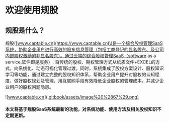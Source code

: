 # 欢迎使用规股

## 规股是什么？

规股\([www.captable.cn](https://www.captable.cn)\)是一个综合股权管理SaaS系统，协助企业用户进行高效的股东信息管理（包括工商登记的显名股东、及公司内部股权激励的非显名股东）。通过云端的综合股权管理SaaS（software as a service,软件即是服务）, 将传统的股权、期权管理方式从纸质文件+EXCEL的方式，向系统化、动态可视化管理过渡。同时，系统集成了股权方案设计、股权知识学习等功能，通过建立完整的股权知识体系，帮助企业用户提升对股权的认知程度，做好股权规划及管理，用互联网手段有效降低企业股权的管理成本，并减少企业用户的股权问题隐患。

![www.captable.cn](.gitbook/assets/image%20%2867%29.png)

#### 本文将基于规股SaaS系统最新的功能，对系统功能、使用方法及相关股权知识不定期更新。



